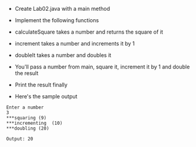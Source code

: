 * Create Lab02.java with a main method
* Implement the following functions
* calculateSquare takes a number and returns the square of it
* increment takes a number and increments it by 1
* doubleIt takes a number and doubles it

* You'll pass a number from main, square it, increment it by 1 and double the result
* Print the result finally

* Here's the sample output

```
Enter a number
3
***squaring (9)
***incrementing  (10)
***doubling (20)

Output: 20  
```